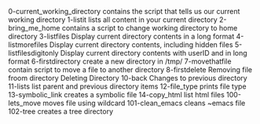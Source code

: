 0-current_working_directory contains the script that tells us our current working directory
1-listit lists all content in your current directory
2-bring_me_home contains a script to change working directory to home directory
3-listfiles Display current directory contents in a long format
4-listmorefiles Display current directory contents, including hidden files
5-listfilesdigitonly Display current directory contents with userID and in long format
6-firstdirectory create a new directory in /tmp/
7-movethatfile contain script to move a file to another directory
8-firstdelete Removing file froom directory
Deleting Directory
10-back Changes to previous directory
11-lists list parent and previous directory items
12-file_type prints file type
13-symbolic_link creates a symbolic file
14-copy_html list html files
100-lets_move moves file using wildcard
101-clean_emacs cleans ~emacs file
102-tree creates a tree directory
